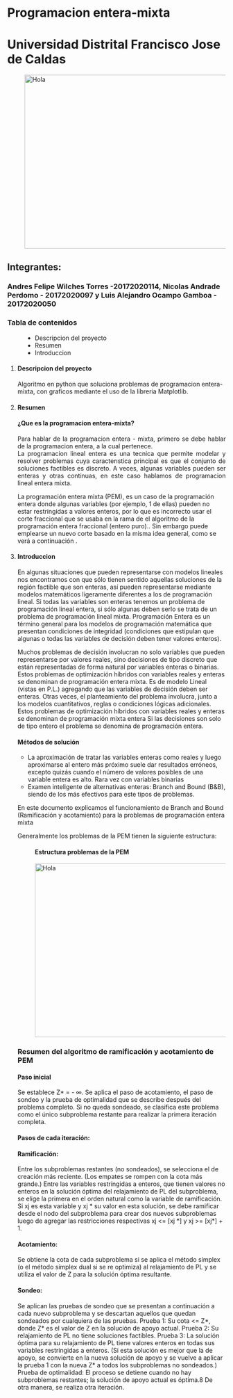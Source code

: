 # Programacion entera-mixta
<h1>Universidad Distrital Francisco Jose de Caldas</h1>
<dd>
    <img style="width: 700px; height: 400px;" src="https://user-images.githubusercontent.com/54086394/97124079-b0e06e00-16fc-11eb-934e-9f24517ca4d2.png" alt="Hola">
</dd>
<h2>Integrantes:</h2>
<h3>Andres Felipe Wilches Torres -20172020114, Nicolas Andrade Perdomo - 20172020097 y Luis Alejandro Ocampo Gamboa - 20172020050</h3>

  <dt>
            <h3>Tabla de contenidos</h3>
        </dt>
        <dd>
            <ul>
                <li>Descripcion del proyecto</li>
                <li>Resumen</li>
                <li>Introduccion</li>
            </ul>
        </dd>
<ol>
    <li>
      <h4>Descripcion del proyecto</h4>
      <p>Algoritmo en python que soluciona problemas de programacion entera-mixta, con graficos mediante el uso de la libreria Matplotlib.</p>
    </li>
  <li>
<h4>Resumen</h4>
    <h4>¿Que es la programacion entera-mixta?</h4>
        <p align="justify">Para hablar de la programacion entera - mixta, primero se debe hablar de la programacion entera, a la cual pertenece. <br> 
           La programacion lineal entera es una tecnica que permite modelar y resolver problemas cuya caracterıstica principal
           es que el conjunto de soluciones factibles es discreto. A veces, algunas variables pueden ser enteras y otras continuas, en
           este caso hablamos de programacion lineal entera mixta. 
        </p>
<p>La programación entera mixta (PEM), es un caso de la programación entera donde algunas variables (por ejemplo, 1 de ellas) pueden no estar restringidas a valores enteros, por lo que es incorrecto usar el corte fraccional que se usaba en la rama de el algoritmo de la programación entera fraccional (entero puro).. Sin embargo puede emplearse un nuevo corte basado en la misma idea general, como se verá a continuación .
</p>
 </li>
<li><h4>Introduccion</h4></li>
  <p>En algunas situaciones que pueden representarse con modelos lineales nos encontramos con que sólo tienen sentido aquellas soluciones de la región factible que son enteras, así pueden representarse mediante modelos matemáticos ligeramente diferentes a los de programación lineal. Si todas las variables son enteras tenemos un problema de programación lineal entera, si sólo algunas deben serlo se trata de un problema de programación lineal mixta. Programación Entera es un término general para los modelos de programación matemática que presentan condiciones de integridad (condiciones que estipulan que algunas o todas las variables de decisión deben tener valores enteros).

Muchos problemas de decisión involucran no solo variables que pueden representarse por valores reales, sino decisiones de tipo discreto que están representadas de forma natural por variables enteras o binarias.
Estos problemas de optimización híbridos con variables reales y enteras se denominan de programación entera mixta. Es de modelo Lineal (vistas en P.L.) agregando que las variables de decisión deben ser enteras. Otras veces, el planteamiento del problema involucra, junto a los modelos cuantitativos, reglas o condiciones lógicas adicionales.
Estos problemas de optimización híbridos con variables reales y enteras se denominan de programación mixta entera  Si las decisiones son solo de tipo entero el problema se denomina de programación entera. 
</p>
<h4>Métodos de solución</h4>
<ul>
        <li>La aproximación de tratar las variables enteras como reales y luego aproximarse al entero más
            próximo suele dar resultados erróneos, excepto quizás cuando el número de valores posibles de una variable entera es alto. Rara vez con variables binarias</li>
        <li>
            Examen inteligente de alternativas enteras: Branch and Bound (B&B), siendo de los más efectivos para este tipos de problemas.</li>
</ul>
  
En este documento explicamos el funcionamiento de Branch and Bound (Ramificación y acotamiento) para la problemas de programación entera mixta<br>

Generalmente los problemas de la PEM tienen la siguiente estructura:
<dd>
    <h4>Estructura problemas de la PEM<br></h4>
    <img style="width: 700px; height: 400px;" src="https://user-images.githubusercontent.com/54086394/97123732-1a5f7d00-16fb-11eb-8867-11a2784d379d.png" alt="Hola">
</dd>
<h3>Resumen del algoritmo de ramificación y acotamiento de PEM<br></h3>
<p> <h4>Paso inicial</h4> <p> Se establece Z* = - ∞. Se aplica el paso de acotamiento, el paso de sondeo y la prueba de optimalidad que se describe después del problema completo. Si no queda sondeado, se clasifica este problema como el único subproblema restante para realizar la primera iteración completa. </p>
</p> 
<h4>Pasos de cada iteración:</h4>
      <h4>Ramificación:</h4>
      <p>Entre los subproblemas restantes (no sondeados), se selecciona el de creación más reciente. (Los empates se rompen con la cota más grande.) Entre las variables restringidas a enteros, que tienen valores no enteros en la solución óptima del relajamiento de PL del subproblema, se elige la primera en el orden natural como la variable de ramificación. Si xj es esta variable y xj * su valor en esta solución, se debe ramificar desde el nodo del subproblema para crear dos nuevos subproblemas luego de agregar las restricciones respectivas xj <= [xj *] y
xj >= [xj*] + 1.
</p>
  <h4>Acotamiento:</h4>
  <p>Se obtiene la cota de cada subproblema si se aplica el método símplex (o el método símplex dual si se re optimiza) al relajamiento de PL y se utiliza el valor de Z para la solución óptima resultante.</p>
  <h4>Sondeo:</h4>
  <p> Se aplican las pruebas de sondeo que se presentan a continuación a cada nuevo subproblema y se descartan aquellos que quedan sondeados por cualquiera de las pruebas.
Prueba 1: Su cota <= Z*, donde Z* es el valor de Z en la solución de apoyo actual. Prueba 2: Su relajamiento de PL no tiene soluciones factibles.
Prueba 3: La solución óptima para su relajamiento de PL tiene valores enteros en todas sus variables restringidas a enteros. (Si esta solución es mejor que la de apoyo, se convierte en la nueva solución de apoyo y se vuelve a aplicar la prueba 1 con la nueva Z* a todos los subproblemas no sondeados.)
Prueba de optimalidad: El proceso se detiene cuando no hay subproblemas restantes; la solución de apoyo actual es óptima.8 De otra manera, se realiza otra iteración.</p>
</p>
